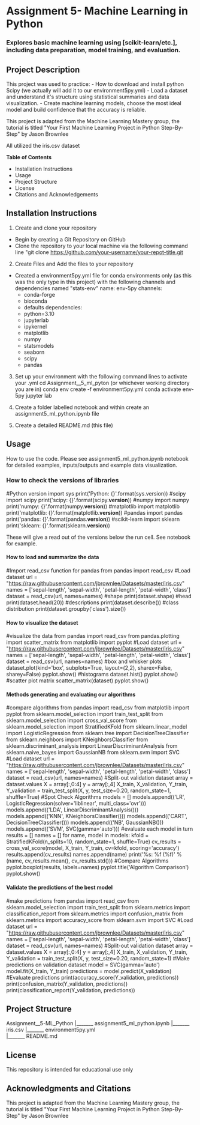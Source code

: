 # Assignment 5- Machine Learning in Python
### Explores basic machine learning using [scikit-learn/etc.], including data preparation, model training, and evaluation. 
 
## Project Description

This project was used to practice:
    - How to download and install python Scipy (we actually will add it to our environment5py.yml)
    - Load a dataset and understand it's structure using statistical summaries and data visualization.
    - Create machine learning models, choose the most ideal model and build confidence that the accuracy is reliable.

This project is adapted from the Machine Learning Mastery group, the tutorial is titled "Your First Machine Learning Project in Python Step-By-Step" by Jason Brownlee

 All utilized the iris.csv dataset

**Table of Contents**

- Installation Instructions
- Usage
- Project Structure
- License
- Citations and Acknowledgements

 
## Installation Instructions

1. Create and clone your repository
- Begin by creating a Git Repository on GitHub
- Clone the repository to your local machine via the following command line "git clone https://github.com/your-username/your-repot-title.git

2. Create Files and Add the files to your repository

- Created a environment5py.yml file for conda environments only (as this was the only type in this project) with the following channels and dependencies named "stats-env"
name: env-5py
channels:
  - conda-forge
  - bioconda
  - defaults
dependencies:
  - python=3.10
  - jupyterlab
  - ipykernel
  - matplotlib
  - numpy
  - statsmodels
  - seaborn
  - scipy
  - pandas

3) Set up your environment with the following command lines to activate your .yml
cd Assignment__5_ml_pyton (or whichever working directory you are in)
conda env create -f environment5py.yml
conda activate env-5py
jupyter lab

4) Create a folder labelled notebook and within create an assignment5_ml_python.ipynb file

5) Create a detailed README.md (this file)

## Usage
How to use the code. Please see assignment5_ml_python.ipynb notebook for detailed examples, inputs/outputs and example data visualization.

### How to check the versions of libraries
 
#Python version
import sys
print('Python: {}'.format(sys.version))
#scipy
import scipy
print('scipy: {}'.format(scipy.__version__))
#numpy
import numpy
print('numpy: {}'.format(numpy.__version__))
#matplotlib
import matplotlib
print('matplotlib: {}'.format(matplotlib.__version__))
#pandas
import pandas
print('pandas: {}'.format(pandas.__version__))
#scikit-learn
import sklearn
print('sklearn: {}'.format(sklearn.__version__))

These will give a read out of the versions below the run cell.
See notebook for example.


#### How to load and summarize the data

#Import read_csv function for pandas
from pandas import read_csv
#Load dataset
url = "https://raw.githubusercontent.com/jbrownlee/Datasets/master/iris.csv"
names = ['sepal-length', 'sepal-width', 'petal-length', 'petal-width', 'class']
dataset = read_csv(url, names=names)
#shape
print(dataset.shape)
#head
print(dataset.head(20))
#descriptions
print(dataset.describe())
#class distribution
print(dataset.groupby('class').size())

#### How to visualize the dataset

#visualize the data
from pandas import read_csv
from pandas.plotting import scatter_matrix
from matplotlib import pyplot
#Load dataset
url = "https://raw.githubusercontent.com/jbrownlee/Datasets/master/iris.csv"
names = ['sepal-length', 'sepal-width', 'petal-length', 'petal-width', 'class']
dataset = read_csv(url, names=names)
#box and whisker plots
dataset.plot(kind='box', subplots=True, layout=(2,2), sharex=False, sharey=False)
pyplot.show()
#histograms
dataset.hist()
pyplot.show()
#scatter plot matrix
scatter_matrix(dataset)
pyplot.show()


#### Methods generating and evaluating our algorithms 

#compare algorithms
from pandas import read_csv
from matplotlib import pyplot
from sklearn.model_selection import train_test_split
from sklearn.model_selection import cross_val_score
from sklearn.model_selection import StratifiedKFold
from sklearn.linear_model import LogisticRegression
from sklearn.tree import DecisionTreeClassifier
from sklearn.neighbors import KNeighborsClassifier
from sklearn.discriminant_analysis import LinearDiscriminantAnalysis
from sklearn.naive_bayes import GaussianNB
from sklearn.svm import SVC
#Load dataset
url = "https://raw.githubusercontent.com/jbrownlee/Datasets/master/iris.csv"
names = ['sepal-length', 'sepal-width', 'petal-length', 'petal-width', 'class']
dataset = read_csv(url, names=names)
#Split-out validation dataset
array = dataset.values
X = array[:,0:4]
y = array[:,4]
X_train, X_validation, Y_train, Y_validation = train_test_split(X, y, test_size=0.20, random_state=1, shuffle=True)
#Spot Check Algorithms
models = []
models.append(('LR', LogisticRegression(solver='liblinear', multi_class='ovr')))
models.append(('LDA', LinearDiscriminantAnalysis()))
models.append(('KNN', KNeighborsClassifier()))
models.append(('CART', DecisionTreeClassifier()))
models.append(('NB', GaussianNB()))
models.append(('SVM', SVC(gamma='auto')))
#evaluate each model in turn
results = []
names = []
for name, model in models:
kfold = StratifiedKFold(n_splits=10, random_state=1, shuffle=True)
cv_results = cross_val_score(model, X_train, Y_train, cv=kfold, scoring='accuracy')
results.append(cv_results)
names.append(name)
print('%s: %f (%f)' % (name, cv_results.mean(), cv_results.std()))
#Compare Algorithms
pyplot.boxplot(results, labels=names)
pyplot.title('Algorithm Comparison')
pyplot.show()

#### Validate the predictions of the best model

#make predictions
from pandas import read_csv
from sklearn.model_selection import train_test_split
from sklearn.metrics import classification_report
from sklearn.metrics import confusion_matrix
from sklearn.metrics import accuracy_score
from sklearn.svm import SVC
#Load dataset
url = "https://raw.githubusercontent.com/jbrownlee/Datasets/master/iris.csv"
names = ['sepal-length', 'sepal-width', 'petal-length', 'petal-width', 'class']
dataset = read_csv(url, names=names)
#Split-out validation dataset
array = dataset.values
X = array[:,0:4]
y = array[:,4]
X_train, X_validation, Y_train, Y_validation = train_test_split(X, y, test_size=0.20, random_state=1)
#Make predictions on validation dataset
model = SVC(gamma='auto')
model.fit(X_train, Y_train)
predictions = model.predict(X_validation)
#Evaluate predictions
print(accuracy_score(Y_validation, predictions))
print(confusion_matrix(Y_validation, predictions))
print(classification_report(Y_validation, predictions))

## Project Structure

Assignment__5-ML_Python
    |_______ assignment5_ml_python.ipynb
    |_______ iris.csv
    |_______ environment5py.yml   
    |_______ README.md
    

    
## License 

This repository is intended for educational use only
 

## Acknowledgments and Citations
This project is adapted from the Machine Learning Mastery group, the tutorial is titled "Your First Machine Learning Project in Python Step-By-Step" by Jason Brownlee
